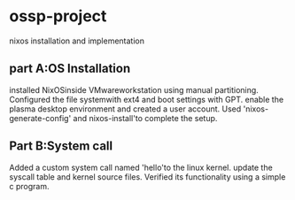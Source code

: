 # ossp-project
nixos installation and implementation
## part A:OS Installation
installed NixOSinside VMwareworkstation using manual partitioning.
Configured the file systemwith ext4 and boot settings with GPT.
enable the plasma desktop environment and created a user account.
Used 'nixos-generate-config' and nixos-install'to complete the setup.
## Part B:System call
Added a custom system call named 'hello'to the linux kernel.
update the syscall table and kernel source files.
Verified its functionality using a simple c program.
